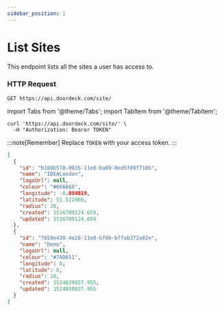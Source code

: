 ```yaml
---
sidebar_position: 1
---
```


# List Sites

This endpoint lists all the sites a user has access to.

### HTTP Request

`GET https://api.doordeck.com/site/`

import Tabs from '@theme/Tabs';
import TabItem from '@theme/TabItem';

<Tabs>
<TabItem value="request" label="Request">

```shell showLineNumbers title="CURL"
curl 'https://api.doordeck.com/site/' \
  -H "Authorization: Bearer TOKEN"
```

:::note[Remember]
Replace `TOKEN` with your access token.
:::

</TabItem>
<TabItem value="response" label="Response">

```json showLineNumbers title="JSON"
[
  {
    "id": "b188b578-0035-11e8-ba89-0ed5f89f718b",
    "name": "IDEALondon",
    "logoUrl": null,
    "colour": "#666666",
    "longitude": -0.084819,
    "latitude": 51.521966,
    "radius": 20,
    "created": 1516709124.659,
    "updated": 1516709124.659
  },
  {
    "id": "7659e430-4a28-11e8-bf0b-bffab372a82e",
    "name": "Demo",
    "logoUrl": null,
    "colour": "#7AD651",
    "longitude": 0,
    "latitude": 0,
    "radius": 10,
    "created": 1524839827.955,
    "updated": 1524839827.955
  }
]
```

</TabItem>
</Tabs>

